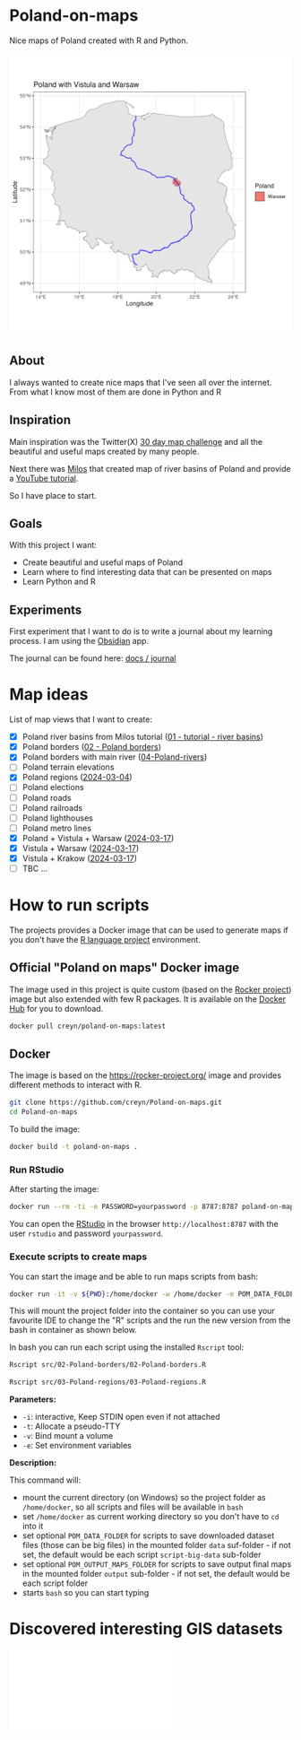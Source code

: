 # Poland-on-maps

Nice maps of Poland created with R and Python.

![05-Poland-Vistula-Warsaw-region](output/05-Poland-Vistula-Warsaw-region.png)
## About

I always wanted to create nice maps that I've seen all over the internet. From what I know most of them are done in Python and R

## Inspiration

Main inspiration was the Twitter(X) [30 day map challenge](https://twitter.com/hashtag/30DayMapChallenge) and all the beautiful and useful maps created by many people.

Next there was [Milos](https://twitter.com/milos_agathon) that created map of river basins of Poland and provide a [YouTube tutorial](https://www.youtube.com/watch?v=fIOCVCxh2B8).

So I have place to start.

## Goals

With this project I want:
- Create beautiful and useful maps of Poland
- Learn where to find interesting data that can be presented on maps
- Learn Python and R

## Experiments

First experiment that I want to do is to write a journal about my learning process. I am using the [Obsidian](https://obsidian.md/) app.

The journal can be found here: [docs / journal](docs/journal/)

# Map ideas

List of map views that I want to create:

- [x] Poland river basins from Milos tutorial ([01 - tutorial - river basins](docs/01%20-%20tutorial%20-%20river%20basins.md))
- [x] Poland borders ([02 - Poland borders](docs/02%20-%20Poland%20borders.md))
- [x] Poland borders with main river ([04-Poland-rivers](src/04-Poland-rivers/04-Poland-rivers.R))
- [ ] Poland terrain elevations
- [x] Poland regions ([2024-03-04](docs/journal/2024-03-04.md))
- [ ] Poland elections
- [ ] Poland roads
- [ ] Poland railroads
- [ ] Poland lighthouses
- [ ] Poland metro lines
- [x] Poland + Vistula + Warsaw ([2024-03-17](docs/journal/2024-03-17.md))
- [x] Vistula + Warsaw ([2024-03-17](docs/journal/2024-03-17.md))
- [x] Vistula + Krakow  ([2024-03-17](docs/journal/2024-03-17.md))
- [ ] TBC ...

# How to run scripts

The projects provides a Docker image that can be used to generate maps if you don't have the [R language project](docs/R%20language%20project.md) environment.

## Official "Poland on maps" Docker image

The image used in this project is quite custom (based on the [Rocker project](docs/Rocker%20project.md)) image but also extended with few R packages. It is available on the [Docker Hub](docs/Docker%20Hub.md) for you to download.

```bash
docker pull creyn/poland-on-maps:latest
```

## Docker

The image is based on the https://rocker-project.org/ image and provides different methods to interact with R.

```bash
git clone https://github.com/creyn/Poland-on-maps.git
cd Poland-on-maps
```

To build the image:
```bash
docker build -t poland-on-maps .
```

### Run RStudio

After starting the image:
```bash
docker run --rm -ti -e PASSWORD=yourpassword -p 8787:8787 poland-on-maps
```

You can open the [RStudio](docs/RStudio.md) in the browser `http://localhost:8787` with the user `rstudio` and password `yourpassword`.

### Execute scripts to create maps

You can start the image and be able to run maps scripts from bash:
```bash
docker run -it -v ${PWD}:/home/docker -w /home/docker -e POM_DATA_FOLDER=/home/docker/data -e POM_OUTPUT_MAPS_FOLDER=/home/docker/output poland-on-maps bash
```

This will mount the project folder into the container so you can use your favourite IDE to change the "R" scripts and the run the new version from the bash in container as shown below.

In bash you can run each script using the installed `Rscript` tool:
```bash
Rscript src/02-Poland-borders/02-Poland-borders.R
```
```bash
Rscript src/03-Poland-regions/03-Poland-regions.R
```

**Parameters:**

- `-i`: interactive, Keep STDIN open even if not attached
- `-t`: Allocate a pseudo-TTY
- `-v`: Bind mount a volume
- `-e`: Set environment variables

**Description:**

This command will:
- mount the current directory (on Windows) so the project folder as `/home/docker`, so all scripts and files will be available in `bash `
- set `/home/docker` as current working directory so you don't have to `cd` into it
- set optional `POM_DATA_FOLDER` for scripts to save downloaded dataset files (those can be big files) in the mounted folder `data` suf-folder - if not set, the default would be each script `script-big-data` sub-folder
- set optional `POM_OUTPUT_MAPS_FOLDER` for scripts to save output final maps in the mounted folder `output` sub-folder - if not set, the default would be each script folder
- starts `bash` so you can start typing

# Discovered interesting GIS datasets

![Datasets](docs/Public%20datasets.md#Datasets)

